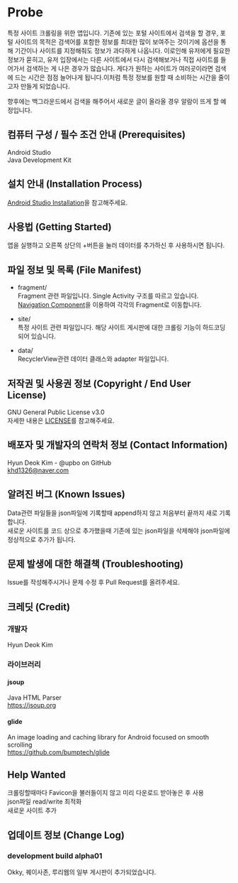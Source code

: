 # Probe
특정 사이트 크롤링을 위한 앱입니다.
기존에 있는 포털 사이트에서 검색을 할 경우, 포털 사이트의 목적은 검색어를 포함한 정보를 최대한 많이 보여주는 것이기에 옵션을 통해 기간이나 사이트를 지정해줘도 정보가 과다하게 나옵니다. 이로인해 유저에게 필요한 정보가 묻히고, 유저 입장에서는 다른 사이트에서 다시 검색해보거나 직접 사이트를 들어가서 
검색하는 게 나은 경우가 많습니다. 게다가 원하는 사이트가 여러곳이라면 검색에 드는 시간은 점점 늘어나게 됩니다.이처럼 특정 정보를 원할 때 소비하는 시간을 줄이고자 만들게 되었습니다.  

향후에는 백그라운드에서 검색을 해주어서 새로운 글이 올라올 경우 알람이 뜨게 할 예정입니다.


## 컴퓨터 구성 / 필수 조건 안내 (Prerequisites)
Android Studio      
Java Development Kit  

## 설치 안내 (Installation Process)
[Android Studio Installation](https://developer.android.com/studio/install)을 참고해주세요.

## 사용법 (Getting Started)
앱을 실행하고 오른쪽 상단의 +버튼을 눌러 데이터를 추가하신 후 사용하시면 됩니다.

## 파일 정보 및 목록 (File Manifest)
* fragment/  
Fragment 관련 파일입니다. Single Activity 구조를 따르고 있습니다.  
[Navigation Component](https://developer.android.com/guide/navigation)을 이용하여 각각의 Fragment로 이동합니다.  

* site/  
특정 사이트 관련 파일입니다. 해당 사이트 게시판에 대한 크롤링 기능이 하드코딩 되어 있습니다.  

* data/  
RecyclerView관련 데이터 클래스와 adapter 파일입니다.  

## 저작권 및 사용권 정보 (Copyright / End User License)
GNU General Public License v3.0  
자세한 내용은 [LICENSE](https://github.com/Upbo/probe/blob/master/LICENSE)를 참고해주세요.  

## 배포자 및 개발자의 연락처 정보 (Contact Information)
Hyun Deok Kim - @upbo on GitHub  
khd1326@naver.com  

## 알려진 버그 (Known Issues)
Data관련 파일들을 json파일에 기록할때 append하지 않고 처음부터 끝까지 새로 기록합니다.  
새로운 사이트를 코드 상으로 추가했을때 기존에 있는 json파일을 삭제해야 json파일에 정상적으로 추가가 됩니다.  

## 문제 발생에 대한 해결책 (Troubleshooting)
Issue를 작성해주시거나 문제 수정 후 Pull Request를 올려주세요.  

## 크레딧 (Credit)
### 개발자
Hyun Deok Kim  

### 라이브러리  
#### jsoup  
Java HTML Parser  
https://jsoup.org  

#### glide
An image loading and caching library for Android focused on smooth scrolling  
https://github.com/bumptech/glide  

## Help Wanted
크롤링할때마다 Favicon을 불러들이지 않고 미리 다운로드 받아놓은 후 사용  
json파일 read/write 최적화  
새로운 사이트 추가  

## 업데이트 정보 (Change Log)
### development build alpha01
Okky, 퀘이사존, 루리웹의 일부 게시판이 추가되었습니다.  


